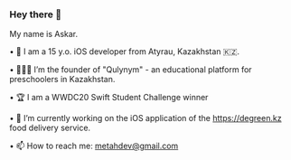 ### Hey there 👋

My name is Askar. 

• 📍 I am a 15 y.o. iOS developer from Atyrau, Kazakhstan 🇰🇿.

• 👨🏻‍💻 I’m the founder of "Qulynym" - an educational platform for preschoolers in Kazakhstan. 

• 🏆 I am a WWDC20 Swift Student Challenge winner

• 📱 I’m currently working on the iOS application of the https://degreen.kz food delivery service. 

• 📫 How to reach me: metahdev@gmail.com 


<!--
**MetahCoder/MetahCoder** is a ✨ _special_ ✨ repository because its `README.md` (this file) appears on your GitHub profile.

